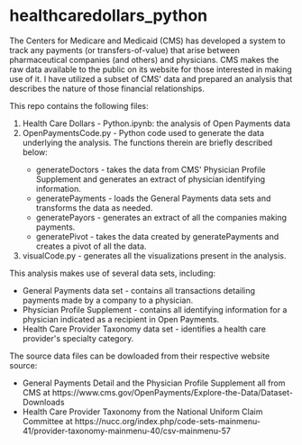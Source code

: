 # healthcaredollars_python

<p> The Centers for Medicare and Medicaid (CMS) has developed a system to
    track any payments (or transfers-of-value) that arise between pharmaceutical
    companies (and others) and physicians. CMS makes the raw data available to the
    public on its website for those interested in making use of it.  I have 
    utilized a subset of CMS' data and prepared an analysis that describes the 
    nature of those financial relationships.</p>
    
<p> This repo contains the following files:</p>

<ol>
    <li> Health Care Dollars - Python.ipynb: the analysis of Open Payments data</li>
    <li> OpenPaymentsCode.py - Python code used to generate the data underlying 
         the analysis.  The functions therein are briefly described below:</li>
<ul>
<li> generateDoctors - takes the data from CMS' Physician Profile Supplement
    and generates an extract of physician identifying information.</li>
<li> generatePayments - loads the General Payments data sets and transforms
    the data as needed.</li>
<li> generatePayors - generates an extract of all the companies making payments.</li>
<li> generatePivot - takes the data created by generatePayments and creates a
    pivot of all the data.</li>
</ul>
    <li> visualCode.py - generates all the visualizations present in the analysis.</li>
</ol>

             

<p>This analysis makes use of several data sets, including:</p>

<ul>
    <li> General Payments data set - contains all transactions detailing payments
        made by a company to a physician.</li>
    <li> Physician Profile Supplement - contains all identifying 
        information for a physician indicated as a recipient in Open Payments.</li>
    <li> Health Care Provider Taxonomy data set - identifies a health care provider's
        specialty category.</li>
</ul>
    
<p>The source data files can be dowloaded from their respective website source:</p>

<ul>
<li>General Payments Detail and the Physician Profile
Supplement all from CMS at <link>https://www.cms.gov/OpenPayments/Explore-the-Data/Dataset-Downloads</link></li>
<li>Health Care Provider Taxonomy from the National Uniform Claim
Committee at <link> https://nucc.org/index.php/code-sets-mainmenu-41/provider-taxonomy-mainmenu-40/csv-mainmenu-57</link>
</li>
</ul>

